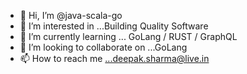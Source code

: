 - 👋 Hi, I’m @java-scala-go
- 👀 I’m interested in ...Building Quality Software
- 🌱 I’m currently learning ... GoLang / RUST / GraphQL
- 💞️ I’m looking to collaborate on ...GoLang
- 📫 How to reach me ...deepak.sharma@live.in

<!---
java-scala-go/java-scala-go is a ✨ special ✨ repository because its `README.md` (this file) appears on your GitHub profile.
You can click the Preview link to take a look at your changes.
--->
